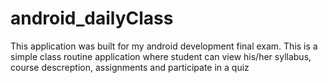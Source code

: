 # android_dailyClass
This application was built for my android development final exam. This is a simple class routine application where student can view his/her syllabus, course descreption, assignments and participate in a quiz
